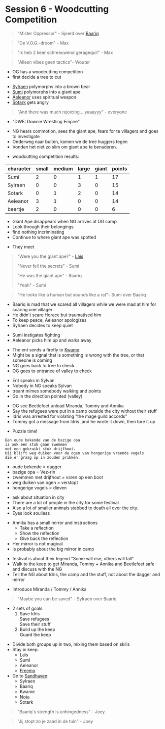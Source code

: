 # Session 6 - Woodcutting Competition

> "Mister Oppressor" - Sjoerd over [Baariq](https://bookstack.hemels.me/books/Inquisitors/page/baariq)

> "De V.O.G.-droom" - Max

> "Ik heb 2 keer schreeuwend geragequit" - Max

> "Alleen vibes geen tactics"- Wouter

- OG has a woodcutting competition
- first decide a tree to cut

+ [Sylraen](https://bookstack.hemels.me/books/Inquisitors/page/sylraen-morra) polymorphs into a brown bear
+ [Sumi](https://bookstack.hemels.me/books/Inquisitors/page/sumi) polymorphs into a giant ape
+ [Aeleanor](https://bookstack.hemels.me/books/Inquisitors/page/aeleanor) uses spiritual weapon
+ [Sotark](https://bookstack.hemels.me/books/Inquisitors/page/sotark) gets angry

> "And there was much rejoicing... yaaayyy" - everyone

+ "DWE: Downie Wrestling Empire"

- NG hears commotion, sees the giant ape, fears for te villagers and goes to investigate
- Onderweg naar buiten, komen we de tree huggers tegen
- Vonden het niet zo slim om giant ape te benaderen.

+ woodcutting competition results:

| character | small | medium | large | giant | points |
|-----------|-------|--------|-------|-------|--------|
| Sumi      | 2     | 0      | 1     | 1     | 17     |
| Sylraen   | 0     | 0      | 3     | 0     | 15     |
| Sotark    | 0     | 1      | 2     | 0     | 14     |
| Aeleanor  | 3     | 1      | 0     | 0     | 14     |
| beertje   | 2     | 0      | 0     | 0     | 6      |

- Giant Ape disappears when NG arrives at OG camp
- Look through their belongings
- find nothing incriminating
- Continue to where giant ape was spotted

+ They meet

> "Were you the giant ape?" - [Laïs](https://bookstack.hemels.me/books/Inquisitors/page/lais-emeteria)
>
> "Never fell the secrets" - Sumi
>
> "He was the giant ape" - Baariq
>
> "Yeah" - Sumi

> "He looks like a human but sounds like a rat"- Sumi over Baariq

- Baariq is mad that we scared all villagers while we were mad at him for scaring one villager
- He didn't scare Horace but traumatised him
- To keep peace, Aeleanor apologizes
- Sylraen decides to keep quiet

+ Sumi instigates fighting
+ Aeleanor picks him up and walks away

- The ent sends a firefly to [Kwame](https://bookstack.hemels.me/books/Inquisitors/page/kwame)
- Might be a signal that is something is wrong with the tree, or that someone is coming
- NG goes back to tree to check
- OG goes to entrance of valley to check

+ Ent speaks in Sylvan
+ Nobody in NG speaks Sylvan
+ treant mimes somebody walking and points
+ Go in the direction pointed (valley)

- OG see Beetlefeet unload Miranda, Tommy and Annika
- Say the refugees were put in a camp outside the city without their stuff
- Idris was arrested for violating "the mage guild accords"
- Tommy got a message from Idris ,and he wrote it down, then tore it up

+ Puzzle time!

```
Een oude bekende van de bazige opa 
is ook een stuk gaan zwemmen 
met een gebruikt stuk drijfhout.
Hij blijft weg duiken voor de ogen van hongerige vreemde vogels
die er graag op in zouden prikken.
```

- oude bekende = dagger
- bazige opa = Vez-rin
- zwemmen met drijfhout = varen op een boot
- weg duiken van ogen = verstopt
- hongerige vogels = dieven

+ ask about situation in city
+ There are a lot of people in the city for some festival
+ Also a lot of smaller animals stabbed to death all over the city.
+ Eyes look soulless

- Annika has a small mirror and instructions
    - Take a reflection
    - Show the reflection
    - Give back the reflection
- Her mirror is not magical
- Is probably about the big mirror in camp

+ festival is about their legend "Some will rise, others will fall"
+ Walk to the keep to get Miranda, Tommy + Annika and Beetlefeet safe and discuss with the NG
+ Tell the NG about Idris, the camp and the stuff, not about the dagger and mirror

- Introduce Miranda / Tommy / Annika

> "Maybe you can be saved" - Sylraen over Baariq

+ 2 sets of goals
    1. Save Idris  
       Save refugees  
       Save their stuff
    2. Build up the keep  
       Guard the keep

- Divide both groups up in two, mixing them based on skills
- Stay in keep:
    - Laïs
    - Sumi
    - Aeleanor
    - [Freemo](https://bookstack.hemels.me/books/Inquisitors/page/freemo)
- Go to [Sandhaven](https://bookstack.hemels.me/books/Inquisitors/page/sandhaven):
    - Sylraen
    - Baariq
    - Kwame
    - [Nota](https://bookstack.hemels.me/books/Inquisitors/page/nota-deef)
    - Sotark

> "Baariq's strength is unhingedness" - Joey

> "Jij stopt zo je zaad in de tuin" - Joey


